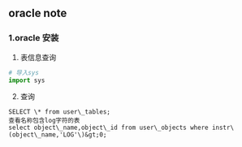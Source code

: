 ## oracle note

### 1.oracle 安装

1. 表信息查询
```python
# 导入sys
import sys
```

2. 查询
```
SELECT \* from user\_tables;  
查看名称包含log字符的表  
select object\_name,object\_id from user\_objects where instr\(object\_name,'LOG'\)&gt;0;
```


